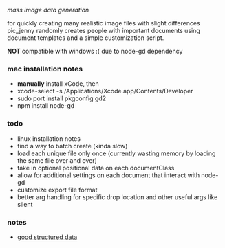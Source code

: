 _mass image data generation_

for quickly creating many realistic image files with slight differences
pic_jenny randomly creates people with important documents using document templates and a simple customization script.

**NOT** compatible with windows :( due to node-gd dependency

### mac installation notes
- **manually** install xCode, then
- xcode-select -s /Applications/Xcode.app/Contents/Developer
- sudo port install pkgconfig gd2
- npm install node-gd


### todo
- linux installation notes
- find a way to batch create (kinda slow)
- load each unique file only once (currently wasting memory by loading the same file over and over)
- take in optional positional data on each documentClass
- allow for additional settings on each document that interact with node-gd
- customize export file format
- better arg handling for specific drop location and other useful args like silent

### notes
- [good structured data](http://www.gutenberg.org/files/3201/files/)
